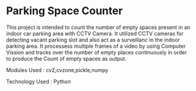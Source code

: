 # Parking Space Counter
 
This project is intended to count the number of empty spaces present in an indoor car parking area with CCTV Camera. 
It utilized CCTV cameras for detecting vacant parking slot and also act as a surveillanc in the indoor parking area.
It processess multiple frames of a video by using Computer Vission and tracks over the number of empty places continuously in order to produce the Count of empty spaces as output.

Modules Used : cv2,cvzone,pickle,numpy

Technology Used : Python
